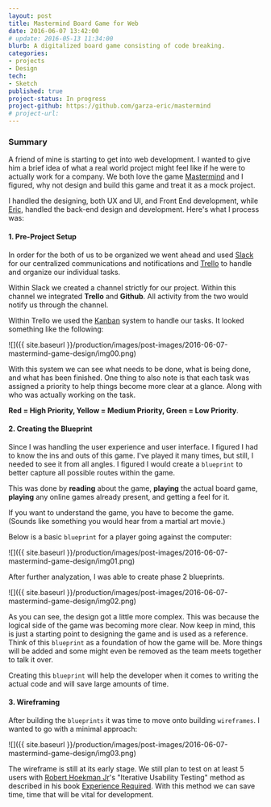 ```yaml
---
layout: post
title: Mastermind Board Game for Web
date: 2016-06-07 13:42:00
# update: 2016-05-13 11:34:00
blurb: A digitalized board game consisting of code breaking.
categories:
- projects
- Design
tech:
- Sketch
published: true
project-status: In progress
project-github: https://github.com/garza-eric/mastermind
# project-url:
---
```

### Summary

A friend of mine is starting to get into web development. I wanted to give him a brief idea of what a real world project might feel like if he were to actually work for a company. We both love the game [Mastermind](https://en.wikipedia.org/wiki/Mastermind_%28board_game%29) and I figured, why not design and build this game and treat it as a mock project.

I handled the designing, both UX and UI, and Front End development, while [Eric](https://github.com/garza-eric), handled the back-end design and development. Here's what I process was:

#### 1. Pre-Project Setup

In order for the both of us to be organized we went ahead and used [Slack](https://slack.com/) for our centralized communications and notifications and [Trello](https://trello.com/) to handle and organize our individual tasks.

Within Slack we created a channel strictly for our project. Within this channel we integrated **Trello** and **Github**. All activity from the two would notify us through the channel.

Within Trello we used the [Kanban](https://en.wikipedia.org/wiki/Kanban_%28development%29) system to handle our tasks. It looked something like the following:

![]({{ site.baseurl }}/production/images/post-images/2016-06-07-mastermind-game-design/img00.png)

With this system we can see what needs to be done, what is being done, and what has been finished. One thing to also note is that each task was assigned a priority to help things become more clear at a glance. Along with who was actually working on the task.

 **Red = High Priority, Yellow = Medium Priority, Green = Low Priority**.

#### 2. Creating the Blueprint

Since I was handling the user experience and user interface. I figured I had to know the ins and outs of this game. I've played it many times, but still, I needed to see it from all angles. I figured I would create a ```blueprint``` to better capture all possible routes within the game.

This was done by **reading** about the game, **playing** the actual board game, **playing** any online games already present, and getting a feel for it.

If you want to understand the game, you have to become the game. (Sounds like something you would hear from a martial art movie.)

Below is a basic ```blueprint``` for a player going against the computer:

![]({{ site.baseurl }}/production/images/post-images/2016-06-07-mastermind-game-design/img01.png)

After further analyzation, I was able to create phase 2 blueprints.

![]({{ site.baseurl }}/production/images/post-images/2016-06-07-mastermind-game-design/img02.png)

As you can see, the design got a little more complex. This was because the logical side of the game was becoming more clear. Now keep in mind, this is just a starting point to designing the game and is used as a reference. Think of this ```blueprint``` as a foundation of how the game will be. More things will be added and some might even be removed as the team meets together to talk it over.

Creating this ```blueprint``` will help the developer when it comes to writing the actual code and will save large amounts of time.

#### 3. Wireframing

After building the ```blueprints``` it was time to move onto building ```wireframes```. I wanted to go with a minimal approach:

![]({{ site.baseurl }}/production/images/post-images/2016-06-07-mastermind-game-design/img03.png)

The wireframe is still at its early stage. We still plan to test on at least 5 users with [Robert Hoekman Jr](http://www.rhjr.net/)'s "Iterative Usability Testing" method as described in his book [Experience Required](https://www.amazon.com/Experience-Required-become-leader-regardless/dp/0134398270?ie=UTF8&keywords=Robert%20Hoekman&qid=1444068957&ref_=sr_1_5&s=books&sr=1-5). With this method we can save time, time that will be vital for development.
